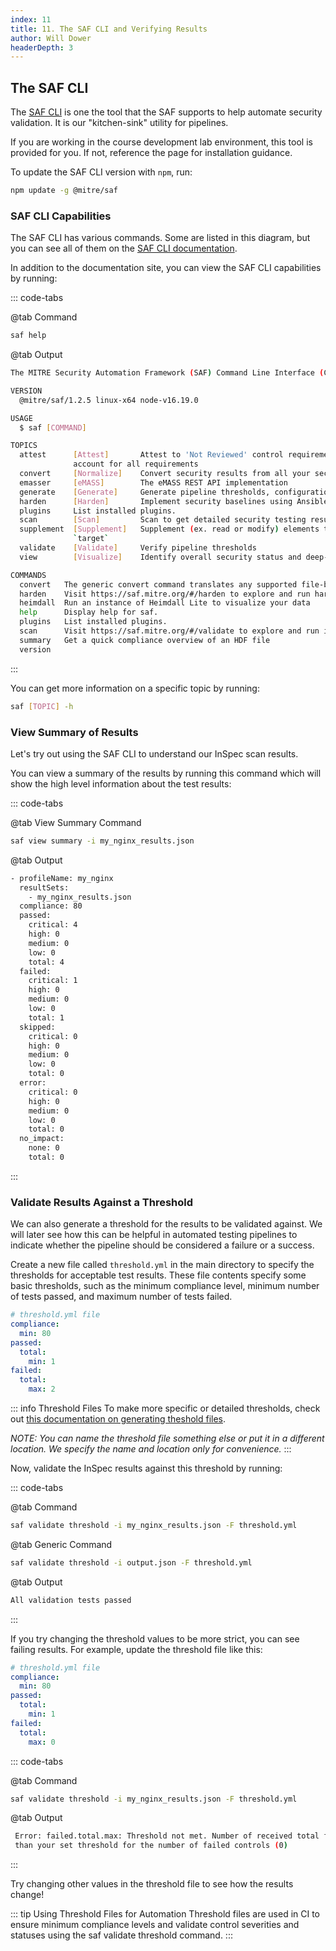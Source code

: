 ```yaml
---
index: 11
title: 11. The SAF CLI and Verifying Results
author: Will Dower
headerDepth: 3
---
```


## The SAF CLI
The [SAF CLI](https://saf-cli.mitre.org/) is one the tool that the SAF supports to help automate security validation. It is our "kitchen-sink" utility for pipelines.

If you are working in the course development lab environment, this tool is provided for you. If not, reference the page for installation guidance. 

To update the SAF CLI version with `npm`, run:
```sh
npm update -g @mitre/saf
```

### SAF CLI Capabilities
The SAF CLI has various commands. Some are listed in this diagram, but you can see all of them on the [SAF CLI documentation](https://saf-cli.mitre.org/).

In addition to the documentation site, you can view the SAF CLI capabilities by running:

::: code-tabs

@tab Command
```sh
saf help
```

@tab Output
```sh
The MITRE Security Automation Framework (SAF) Command Line Interface (CLI) brings together applications, techniques, libraries, and tools developed by MITRE and the security community to streamline security automation for systems and DevOps pipelines

VERSION
  @mitre/saf/1.2.5 linux-x64 node-v16.19.0

USAGE
  $ saf [COMMAND]

TOPICS
  attest      [Attest]       Attest to 'Not Reviewed' control requirements (that can’t be tested automatically by security tools and hence require manual review), helping to
              account for all requirements
  convert     [Normalize]    Convert security results from all your security tools between common data formats
  emasser     [eMASS]        The eMASS REST API implementation
  generate    [Generate]     Generate pipeline thresholds, configuration files, and more
  harden      [Harden]       Implement security baselines using Ansible, Chef, and Terraform content: Visit https://saf.mitre.org/#/harden to explore and run hardening scripts
  plugins     List installed plugins.
  scan        [Scan]         Scan to get detailed security testing results: Visit https://saf.mitre.org/#/validate to explore and run inspec profiles
  supplement  [Supplement]   Supplement (ex. read or modify) elements that provide contextual information in the Heimdall Data Format results JSON file such as `passthrough` or
              `target`
  validate    [Validate]     Verify pipeline thresholds
  view        [Visualize]    Identify overall security status and deep-dive to solve specific security defects

COMMANDS
  convert   The generic convert command translates any supported file-based security results set into the Heimdall Data Format
  harden    Visit https://saf.mitre.org/#/harden to explore and run hardening scripts
  heimdall  Run an instance of Heimdall Lite to visualize your data
  help      Display help for saf.
  plugins   List installed plugins.
  scan      Visit https://saf.mitre.org/#/validate to explore and run inspec profiles
  summary   Get a quick compliance overview of an HDF file
  version
```
:::

You can get more information on a specific topic by running:
```sh
saf [TOPIC] -h
```

### View Summary of Results
Let's try out using the SAF CLI to understand our InSpec scan results. 

You can view a summary of the results by running this command which will show the high level information about the test results:

::: code-tabs

@tab View Summary Command
```sh
saf view summary -i my_nginx_results.json
```

@tab Output
```sh
- profileName: my_nginx
  resultSets:
    - my_nginx_results.json
  compliance: 80
  passed:
    critical: 4
    high: 0
    medium: 0
    low: 0
    total: 4
  failed:
    critical: 1
    high: 0
    medium: 0
    low: 0
    total: 1
  skipped:
    critical: 0
    high: 0
    medium: 0
    low: 0
    total: 0
  error:
    critical: 0
    high: 0
    medium: 0
    low: 0
    total: 0
  no_impact:
    none: 0
    total: 0
```
:::

### Validate Results Against a Threshold
We can also generate a threshold for the results to be validated against. We will later see how this can be helpful in automated testing pipelines to indicate whether the pipeline should be considered a failure or a success.

Create a new file called `threshold.yml` in the main directory to specify the thresholds for acceptable test results. These file contents specify some basic thresholds, such as the minimum compliance level, minimum number of tests passed, and maximum number of tests failed.

```yaml
# threshold.yml file
compliance:
  min: 80
passed:
  total:
    min: 1
failed:
  total:
    max: 2
```
::: info Threshold Files
  To make more specific or detailed thresholds, check out [this documentation on generating theshold files](https://github.com/mitre/saf/wiki/Validation-with-Thresholds).

  *NOTE: You can name the threshold file something else or put it in a different location. We specify the name and location only for convenience.* 
:::

Now, validate the InSpec results against this threshold by running:

::: code-tabs

@tab Command
```sh
saf validate threshold -i my_nginx_results.json -F threshold.yml
```

@tab Generic Command
```sh
saf validate threshold -i output.json -F threshold.yml
```

@tab Output
```sh
All validation tests passed
```
:::

If you try changing the threshold values to be more strict, you can see failing results. For example, update the threshold file like this:
```yaml
# threshold.yml file
compliance:
  min: 80
passed:
  total:
    min: 1
failed:
  total:
    max: 0
```

::: code-tabs

@tab Command
```sh
saf validate threshold -i my_nginx_results.json -F threshold.yml
```

@tab Output
```sh
 Error: failed.total.max: Threshold not met. Number of received total failed controls (1) is greate
 than your set threshold for the number of failed controls (0)
```
:::

Try changing other values in the threshold file to see how the results change!

::: tip Using Threshold Files for Automation
Threshold files are used in CI to ensure minimum compliance levels and validate control severities and statuses using the saf validate threshold command.
:::